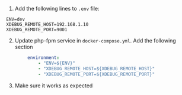 1. Add the following lines to `.env` file:

```env
ENV=dev
XDEBUG_REMOTE_HOST=192.168.1.10
XDEBUG_REMOTE_PORT=9001
```

2. Update php-fpm service in `docker-compose.yml`. Add the following section

```yaml
        environment:
            - "ENV=${ENV}"
            - "XDEBUG_REMOTE_HOST=${XDEBUG_REMOTE_HOST}"
            - "XDEBUG_REMOTE_PORT=${XDEBUG_REMOTE_PORT}"
```

3. Make sure it works as expected
